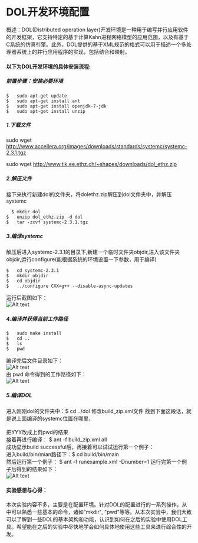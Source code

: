 # DOL开发环境配置
概述：DOL(Distributed operation layer)开发环境是一种用于编写并行应用软件的开发框架，它支持特定的基于计算Kahn进程网络模型的应用范围，以及有基于C系统的仿真引擎。此外，DOL提供的基于XML规范的格式可以用于描述一个多处理器系统上的并行应用程序的实现，包括结合和映射。   
#### 以下为DOL开发环境的具体安装流程:  
##### 前置步骤：安装必要环境
    $	sudo apt-get update
    $	sudo apt-get install ant
    $ 	sudo apt-get install openjdk-7-jdk
    $	sudo apt-get install unzip
##### 1.下载文件
sudo wget http://www.accellera.org/images/downloads/standards/systemc/systemc-2.3.1.tgz

sudo wget http://www.tik.ee.ethz.ch/~shapes/downloads/dol_ethz.zip
##### 2.解压文件
接下来执行新建dol的文件夹，将dolethz.zip解压到dol文件夹中，并解压systemc

      $	mkdir dol
    $	unzip dol_ethz.zip -d dol
    $	tar -zxvf systemc-2.3.1.tgz
    
##### 3.编译systemc
解压后进入systemc-2.3.1的目录下,新建一个临时文件夹objdir,进入该文件夹objdir,运行configure(能根据系统的环境设置一下参数，用于编译)

    $	cd systemc-2.3.1   
    $	mkdir objdir
    $	cd objdir
    $	../configure CXX=g++ --disable-async-updates

运行后截图如下：         
![Alt text](http://p1.bqimg.com/567571/d50ac858661108ee.png)

##### 4.编译并获得当前工作路径

    $   sudo make install
    $   cd ..        
    $   ls
    $   pwd
编译完后文件目录如下：           
![Alt text](http://p1.bqimg.com/567571/2c55853e53f4419e.png)            
由 pwd 命令得到的工作路径如下：          
![Alt text](http://p1.bqimg.com/567571/62aed27a4732cfbd.png)

##### 5.编译DOL
进入刚刚dol的文件夹中：$   cd ../dol
修改build_zip.xml文件
找到下面这段话，就是说上面编译的systemc位置在哪里，    
<property name="systemc.inc" value="YYY/include"/>
<property name="systemc.lib" value="YYY/lib-linux/libsystemc.a"/>    
把YYY改成上页pwd的结果    
接着再进行编译：
$	ant -f build_zip.xml all    
成功显示build successful后，再接着可以试试运行第一个例子：     
进入build/bin/mian路径下：$	cd build/bin/main        
然后运行第一个例子： $	ant -f runexample.xml -Dnumber=1
运行完第一个例子后得到的结果如下：             
![Alt text](http://p1.bqimg.com/567571/548ec22e3c66d933.png)

#### 实验感想与心得：
本次实验内容不多，主要是在配置环境。针对DOL的配置进行的一系列操作，从中可以熟悉一些基本的命令，诸如“mkdir", "pwd"等等。从本次实验中，我们大致可以了解到一些DOL的基本架构和功能，认识到如何在之后的实验中使用DOL工具。希望能在之后的实验中尽快地学会如何具体地使用这些工具来进行综合性的开发。




